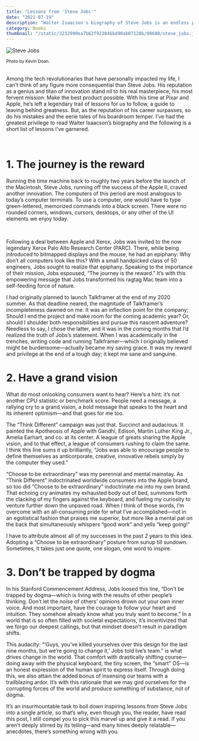 ```yaml
---
title: "Lessons from 'Steve Jobs'"
date: "2021-07-19"
description: "Walter Isaacson's biography of Steve Jobs is an endless pit of wisdom."
category: Books
thumbnail: "/static/3232990ea7b62f923046bd90ab07128b/08688/steve_jobs.jpg"
---
```


![Steve Jobs](./steve_jobs.jpg)

<div class="caption"><small class="text-muted">Photo by Kevin Doan.</small></div>

<br>

Among the tech revolutionaries that have personally impacted my life, I can’t think of any figure more consequential than Steve Jobs. His reputation as a genius and titan of innovation stand nil to his real masterpiece, his most fervent mission: Make the best product possible. With his time at Pixar and Apple, he’s left a legendary trail of lessons for us to follow, a guide to leaving behind greatness. But, as the reputation of his career surpasses, so do his mistakes and the eerie tales of his boardroom temper. I’ve had the greatest privilege to read Walter Isaacson’s biography and the following is a short list of lessons I’ve garnered.

<br>

# 1. The journey is the reward

Running the time machine back to roughly two years before the launch of the Macintosh, Steve Jobs, running off the success of the Apple II, craved another innovation. The computers of this period are most analogous to today’s computer terminals. To use a computer, one would have to type green-lettered, memorized commands into a black screen. There were no rounded corners, windows, cursors, desktops, or any other of the UI elements we enjoy today.

<br>

Following a deal between Apple and Xerox, Jobs was invited to the now legendary Xerox Palo Alto Research Center (PARC). There, while being introduced to bitmapped displays and the mouse, he had an epiphany: Why don’t all computers look like this? With a small handpicked class of 50 engineers, Jobs sought to realize that epiphany. Speaking to the importance of their mission, Jobs espoused, “The journey is the reward.” It’s with this empowering message that Jobs transformed his ragtag Mac team into a self-feeding force of nature.

I had originally planned to launch Talkframer at the end of my 2020 summer. As that deadline neared, the magnitude of Talkframer’s incompleteness dawned on me. It was an inflection point for the company; Should I end the project and make room for the coming academic year? Or, should I shoulder both responsibilities and pursue this nascent adventure? Needless to say, I chose the latter, and it was in the coming months that I’d realized the truth of Jobs’s statement. When I was academically in the trenches, writing code and running Talkframer—which I originally believed might be burdensome—actually became my saving grace. It was my reward and privilege at the end of a tough day; it kept me sane and sanguine.

# 2. Have a grand vision

What do most onlooking consumers want to hear? Here’s a hint: it’s not another CPU statistic or benchmark score. People need a message, a rallying cry to a grand vision, a bold message that speaks to the heart and its inherent optimism—and that goes for me too.

The “Think Different” campaign was just that. Succinct and audacious. It painted the Apotheosis of Apple with Gandhi, Edison, Martin Luther King Jr., Amelia Earhart, and co. at its center. A league of greats sharing the Apple vision, and to that effect, a league of consumers rushing to claim the same. I think this line sums it up brilliantly, “Jobs was able to encourage people to define themselves as anticorporate, creative, innovative rebels simply by the computer they used.”

“Choose to be extraordinary” was my perennial and mental mainstay. As “Think Different” indoctrinated worldwide consumers into the Apple brand, so too did “Choose to be extraordinary” indoctrinate me into my own brand. That echoing cry animates my exhausted body out of bed, summons forth the clacking of my fingers against the keyboard, and fueling my curiosity to venture further down the unpaved road. When I think of those words, I’m overcome with an all-consuming pride for what I’ve accomplished—not in an egotistical fashion that praises me superior, but more like a mental pat on the back that simultaneously whispers “good work” and yells “keep going!”

I have to attribute almost all of my successes in the past 2 years to this idea. Adopting a “Choose to be extraordinary” posture from sunup till sundown. Sometimes, it takes just one quote, one slogan, one word to inspire.

# 3. Don’t be trapped by dogma

In his Stanford Commencement Address, Jobs loosed this line, “Don’t be trapped by dogma—which is living with the results of other people’s thinking. Don’t let the noise of others’ opinions drown out your own inner voice. And most important, have the courage to follow your heart and intuition. They somehow already know what you truly want to become.” In a world that is so often filled with societal expectations, it’s incentivized that we forgo our deepest callings, but that mindset doesn’t result in paradigm shifts.

This audacity: “‘Guys, you’ve killed yourselves over this design for the last nine months, but we’re going to change it,’ Jobs told Ive’s team.” is what drives change in the world. That comfort with drastically shifting course—doing away with the physical keyboard, the tiny screen, the “smart” OS—is an honest expression of the human spirit to express itself. Through doing this, we also attain the added bonus of insensing our teams with a trailblazing ardor. It’s with this rationale that we may gird ourselves for the corrupting forces of the world and produce something of substance, not of dogma.

It’s an insurmountable task to boil down inspiring lessons from Steve Jobs into a single article, so that’s why, even though you, the reader, have read this post, I still compel you to pick this marvel up and give it a read. If you aren’t deeply stirred by its telling—and many times deeply relatable—anecdotes, there’s something wrong with you.
